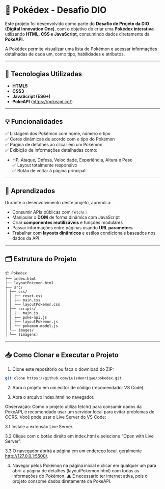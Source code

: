 # 📘 Pokédex - Desafio DIO

Este projeto foi desenvolvido como parte do **Desafio de Projeto da DIO (Digital Innovation One)**, com o objetivo de criar uma **Pokédex interativa** utilizando **HTML, CSS e JavaScript**, consumindo dados diretamente da **PokeAPI**.  

A Pokédex permite visualizar uma lista de Pokémon e acessar informações detalhadas de cada um, como tipo, habilidades e atributos.

---

## 🚀 Tecnologias Utilizadas

- **HTML5**  
- **CSS3**  
- **JavaScript (ES6+)**  
- **PokeAPI** (https://pokeapi.co/)

---

## 💡 Funcionalidades

✅ Listagem dos Pokémon com nome, número e tipo  
✅ Cores dinâmicas de acordo com o tipo do Pokémon  
✅ Página de detalhes ao clicar em um Pokémon  
✅ Exibição de informações detalhadas como:
  - HP, Ataque, Defesa, Velocidade, Experiência, Altura e Peso  
✅ Layout totalmente responsivo  
✅ Botão de voltar à página principal  

---

## 🧠 Aprendizados

Durante o desenvolvimento deste projeto, aprendi a:  
- Consumir APIs públicas com `fetch()`  
- Manipular o **DOM** de forma dinâmica com JavaScript  
- Criar **componentes reutilizáveis** e funções modulares  
- Passar informações entre páginas usando **URL parameters**  
- Trabalhar com **layouts dinâmicos** e estilos condicionais baseados nos dados da API  

---

## 🗂️ Estrutura do Projeto

```
📦 Pokedex
├── index.html
├── layoutPokemon.html
├── src/
│ ├── css/
│ │ ├── reset.css
│ │ ├── main.css
│ │ └── layoutPokemon.css
│ ├── scripts/
│ │ ├── main.js
│ │ ├── poke-api.js
│ │ ├── layoutPokemon.js
│ │ └── pokemon-model.js
│ └── images/
│ └── (imagens)
```
---

## 📥 Como Clonar e Executar o Projeto

1. Clone este repositório ou faça o download do ZIP:

```bash
git clone https://github.com/LuisHenriqwe/pokedex.git
```
2. Abra o projeto em um editor de código (recomendado: VS Code).

3. Abra o arquivo index.html no navegador.

Observação: Como o projeto utiliza fetch() para consumir dados da PokeAPI, é recomendado usar um servidor local para evitar problemas de CORS.
Você pode usar o Live Server do VS Code:

 3.1 Instale a extensão Live Server.

 3.2 Clique com o botão direito em index.html e selecione "Open with Live Server".

 3.3 O navegador abrirá a página em um endereço local, geralmente http://127.0.0.1:5500/.

4. Navegar pelos Pokémon na página inicial e clicar em qualquer um para abrir a página de detalhes (layoutPokemon.html) com todas as informações do Pokémon.
 ⚠️ É necessário ter internet ativa, pois o projeto consome dados diretamente da PokeAPI.
